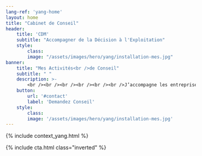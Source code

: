 ```yaml
---
lang-ref: 'yang-home'
layout: home
title: "Cabinet de Conseil"
header:
    title: 'CDM'
    subtitle: "Accompagner de la Décision à l'Exploitation"
    style:
        class:
        image: "/assets/images/hero/yang/installation-mes.jpg"
banner:
    title: "Mes Activités<br />de Conseil"
    subtitle: " "
    description: >-
        <br /><br /><br /><br /><br /><br />J’accompagne les entreprises de la réflexion stratégique à l’exploitation des moyens à plusieurs niveaux :<br/>analyse stratégique, définition de projet, structuration, gestion et pilotage, suivi d’exécution, <br />gestion des risques, résolution de dysfonctionnements et de non-performances, amélioration continue.
    button:
        url: '#contact'
        label: 'Demandez Conseil'
    style:
        class:
        image: '/assets/images/hero/yang/installation-mes.jpg'
---
```


{% include context_yang.html %}

{% include cta.html class="inverted" %}
